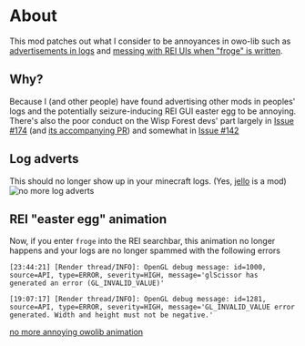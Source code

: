 # About
This mod patches out what I consider to be annoyances in owo-lib such as [advertisements in logs](https://github.com/wisp-forest/owo-lib/blob/1.20/src/main/java/io/wispforest/owo/util/Wisdom.java#L22) and [messing with REI UIs when "froge" is written](https://github.com/wisp-forest/owo-lib/blob/1.20/src/main/java/io/wispforest/owo/compat/rei/OwoReiPlugin.java#L139).

## Why?
Because I (and other people) have found advertising other mods in peoples' logs and the potentially seizure-inducing REI GUI easter egg to be annoying. There's also the poor conduct on the Wisp Forest devs' part largely in [Issue #174](https://web.archive.org/web/20231003000254/https://github.com/wisp-forest/owo-lib/issues/174) (and [its accompanying PR](https://web.archive.org/web/20231003064953/https://github.com/wisp-forest/owo-lib/pull/175/files)) and somewhat in [Issue #142](https://web.archive.org/web/20231003000552/https://github.com/wisp-forest/owo-lib/issues/142)

## Log adverts
This should no longer show up in your minecraft logs. (Yes, [jello](https://modrinth.com/mod/jello) is a mod)
![no more log adverts](https://github.com/woodiertexas/owolib-annoyance-remover/assets/17211100/6fa69797-92dc-4c9d-a403-318a2f0032e6)


## REI "easter egg" animation
Now, if you enter `froge` into the REI searchbar, this animation no longer happens and your logs are no longer spammed with the following errors
```
[23:44:21] [Render thread/INFO]: OpenGL debug message: id=1000, source=API, type=ERROR, severity=HIGH, message='glScissor has generated an error (GL_INVALID_VALUE)'
```
```
[19:07:17] [Render thread/INFO]: OpenGL debug message: id=1281, source=API, type=ERROR, severity=HIGH, message='GL_INVALID_VALUE error generated. Width and height must not be negative.'
```
[no more annoying owolib animation](https://github.com/woodiertexas/owolib-annoyance-remover/assets/17211100/9d2bd159-8658-45b2-9af9-3490a43021e5)
